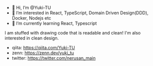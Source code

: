 - 👋 Hi, I’m @Yuki-TU
- 👀 I’m interested in React, TypeScript, Domain Driven Design(DDD), Docker, Nodejs etc
- 🌱 I’m currently learning React, Typescript

I am stuffed with drawing code that is readable and clean!
I'm also interested in clean design.

* qiita: https://qiita.com/Yuki-TU
* zenn: https://zenn.dev/yuki_tu
* twitter: https://twitter.com/nerusan_main
<!---
Yuki-TU/Yuki-TU is a ✨ special ✨ repository because its `README.md` (this file) appears on your GitHub profile.
You can click the Preview link to take a look at your changes.
--->
